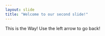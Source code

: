 ```yaml
---
layout: slide
title: "Welcome to our second slide!"
---
```

This is the Way!
Use the left arrow to go back!
